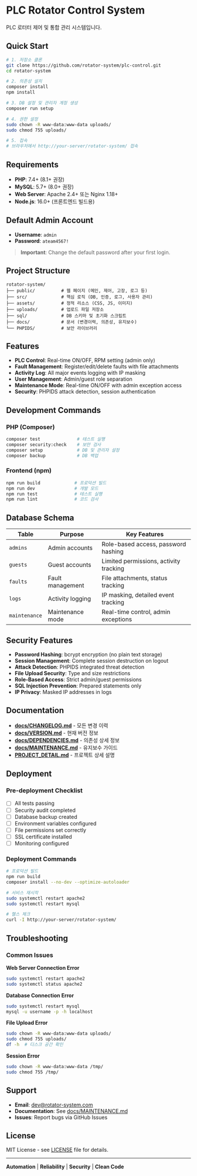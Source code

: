 # PLC Rotator Control System

PLC 로터터 제어 및 통합 관리 시스템입니다.

## Quick Start

```bash
# 1. 저장소 클론
git clone https://github.com/rotator-system/plc-control.git
cd rotator-system

# 2. 의존성 설치
composer install
npm install

# 3. DB 설정 및 관리자 계정 생성
composer run setup

# 4. 권한 설정
sudo chown -R www-data:www-data uploads/
sudo chmod 755 uploads/

# 5. 접속
# 브라우저에서 http://your-server/rotator-system/ 접속
```

## Requirements

- **PHP**: 7.4+ (8.1+ 권장)
- **MySQL**: 5.7+ (8.0+ 권장)  
- **Web Server**: Apache 2.4+ 또는 Nginx 1.18+
- **Node.js**: 16.0+ (프론트엔드 빌드용)

## Default Admin Account

- **Username**: `admin`
- **Password**: `ateam4567!`

> **Important**: Change the default password after your first login.

## Project Structure

```
rotator-system/
├── public/          # 웹 페이지 (메인, 제어, 고장, 로그 등)
├── src/             # 핵심 로직 (DB, 인증, 로그, 사용자 관리)
├── assets/          # 정적 리소스 (CSS, JS, 이미지)
├── uploads/         # 업로드 파일 저장소
├── sql/             # DB 스키마 및 초기화 스크립트
├── docs/            # 문서 (변경이력, 의존성, 유지보수)
└── PHPIDS/          # 보안 라이브러리
```

## Features

- **PLC Control**: Real-time ON/OFF, RPM setting (admin only)
- **Fault Management**: Register/edit/delete faults with file attachments
- **Activity Log**: All major events logging with IP masking
- **User Management**: Admin/guest role separation
- **Maintenance Mode**: Real-time ON/OFF with admin exception access
- **Security**: PHPIDS attack detection, session authentication

## Development Commands

### PHP (Composer)
```bash
composer test              # 테스트 실행
composer security:check    # 보안 검사
composer setup             # DB 및 관리자 설정
composer backup            # DB 백업
```

### Frontend (npm)
```bash
npm run build             # 프로덕션 빌드
npm run dev               # 개발 모드
npm run test              # 테스트 실행
npm run lint              # 코드 검사
```

## Database Schema

| Table | Purpose | Key Features |
|-------|---------|--------------|
| `admins` | Admin accounts | Role-based access, password hashing |
| `guests` | Guest accounts | Limited permissions, activity tracking |
| `faults` | Fault management | File attachments, status tracking |
| `logs` | Activity logging | IP masking, detailed event tracking |
| `maintenance` | Maintenance mode | Real-time control, admin exceptions |

## Security Features

- **Password Hashing**: bcrypt encryption (no plain text storage)
- **Session Management**: Complete session destruction on logout
- **Attack Detection**: PHPIDS integrated threat detection
- **File Upload Security**: Type and size restrictions
- **Role-Based Access**: Strict admin/guest permissions
- **SQL Injection Prevention**: Prepared statements only
- **IP Privacy**: Masked IP addresses in logs

## Documentation

- **[docs/CHANGELOG.md](docs/CHANGELOG.md)** - 모든 변경 이력
- **[docs/VERSION.md](docs/VERSION.md)** - 현재 버전 정보
- **[docs/DEPENDENCIES.md](docs/DEPENDENCIES.md)** - 의존성 상세 정보
- **[docs/MAINTENANCE.md](docs/MAINTENANCE.md)** - 유지보수 가이드
- **[PROJECT_DETAIL.md](PROJECT_DETAIL.md)** - 프로젝트 상세 설명

## Deployment

### Pre-deployment Checklist
- [ ] All tests passing
- [ ] Security audit completed
- [ ] Database backup created
- [ ] Environment variables configured
- [ ] File permissions set correctly
- [ ] SSL certificate installed
- [ ] Monitoring configured

### Deployment Commands
```bash
# 프로덕션 빌드
npm run build
composer install --no-dev --optimize-autoloader

# 서비스 재시작
sudo systemctl restart apache2
sudo systemctl restart mysql

# 헬스 체크
curl -I http://your-server/rotator-system/
```

## Troubleshooting

### Common Issues

**Web Server Connection Error**
```bash
sudo systemctl restart apache2
sudo systemctl status apache2
```

**Database Connection Error**
```bash
sudo systemctl restart mysql
mysql -u username -p -h localhost
```

**File Upload Error**
```bash
sudo chown -R www-data:www-data uploads/
sudo chmod 755 uploads/
df -h  # 디스크 공간 확인
```

**Session Error**
```bash
sudo chown -R www-data:www-data /tmp/
sudo chmod 755 /tmp/
```

## Support

- **Email**: dev@rotator-system.com
- **Documentation**: See [docs/MAINTENANCE.md](docs/MAINTENANCE.md)
- **Issues**: Report bugs via GitHub Issues

## License

MIT License - see [LICENSE](LICENSE) file for details.

---

**Automation** | **Reliability** | **Security** | **Clean Code** 